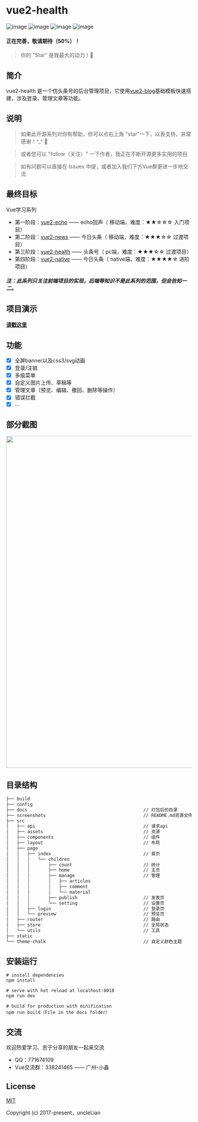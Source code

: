 # vue2-health

![image](https://img.shields.io/badge/vue-2.5.2-blue.svg)
![image](https://img.shields.io/badge/vue--router-3.0.1-blue.svg)
![image](https://img.shields.io/badge/vuex-3.0.1-blue.svg)
![image](https://img.shields.io/badge/element--ui-1.4.7-blue.svg)

#### 正在完善，敬请期待（50%）！
> 你的 "Star" 是我最大的动力！🌹

## 简介

vue2-health 是一个仿头条号的后台管理项目，它使用[vue2-blog](https://github.com/uncleLian/vue2-blog)基础模板快速搭建，涉及登录、管理文章等功能。

## 说明
> 如果此开源系列对你有帮助，你可以点右上角 "star"一下，以表支持，非常感谢！^_^ 🌹

> 或者您可以 "follow（关注）" 一下作者，我正在不断开源更多实用的项目

> 如有问题可以直接在 Issues 中提，或者加入我们下方Vue群更进一步地交流

## 最终目标
Vue学习系列
- 第一阶段：[vue2-echo](https://github.com/uncleLian/vue2-echo) —— echo回声（ 移动端，难度：★★☆☆☆  入门项目）
- 第二阶段：[vue2-news](https://github.com/uncleLian/vue2-news) —— 今日头条（ 移动端，难度：★★★☆☆ 过渡项目）
- 第三阶段：[vue2-health](https://github.com/uncleLian/vue2-health) —— 头条号（ pc端，难度：★★★☆☆ 过渡项目）
- 第四阶段：[vue2-native](https://github.com/uncleLian/vue2-native) —— 今日头条（ native端，难度：★★★★☆ 进阶项目）

##### 注：此系列只关注前端项目的实现，后端等知识不是此系列的范围，但会告知一二。

## 项目演示
#### [请戳这里](http://health.liansixin.win)

## 功能
- [x] 全屏banner以及css3/svg动画
- [x] 登录/注销
- [x] 多级菜单
- [x] 自定义图片上传、草稿等
- [x] 管理文章（预览、编辑、撤回、删除等操作）
- [x] 错误拦截
- [x] ...

## 部分截图
<img src="https://github.com/uncleLian/vue2-health/raw/master/screenshots/vue2-health.png" width="900px" style="max-width: 100%;"/>

## 目录结构

```html
├── build
├── config
├── docs                                        	// 打包后的目录
├── screenshots                                 	// README.md资源文件夹
├── src
│   ├── api                                      	// 请求api
│   ├── assets                                    	// 资源
│   ├── components                                	// 组件
│   ├── layout                                    	// 布局
│   ├── page
│   │   ├── index                                 	// 首页
│   │   │   └── children
│   │   │       ├── count                       	// 统计
│   │   │       ├── home                        	// 主页
│   │   │       ├── manage                      	// 管理
│   │   │       │   ├── articles
│   │   │       │   ├── comment
│   │   │       │   └── material
│   │   │       ├── publish                     	// 发表页
│   │   │       └── setting                     	// 设置页
│   │   ├── login                              		// 登录页
│   │   └── preview                             	// 预览页
│   ├── router                                  	// 路由
│   ├── store                                   	// 全局状态
│   └── utils                                  	    // 工具
├── static
└── theme-chalk                         			// 自定义颜色主题
```

## 安装运行

```
# install dependencies
npm install

# serve with hot reload at localhost:8010
npm run dev

# build for production with minification
npm run build（File in the docs folder）
```

## 交流

欢迎热爱学习、忠于分享的朋友一起来交流
- QQ：771674109
- Vue交流群：338241465 —— 广州-小鑫

## License

[MIT](https://github.com/uncleLian/vue2-health/blob/master/LICENSE)

Copyright (c) 2017-present，uncleLian
